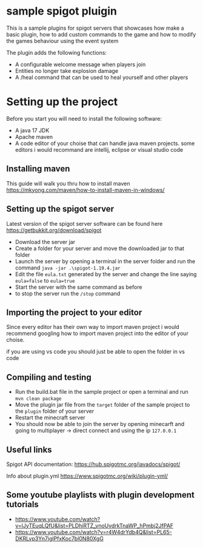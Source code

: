 # sample spigot pluigin
This is a sample plugins for spigot servers that showcases how make a basic plugin, how to add custom commands to the game and how to modify the games behaviour using the event system

The plugin adds the following functions:
* A configurable welcome message when players join
* Entities no longer take explosion damage
* A /heal command that can be used to heal yourself and other players

# Setting up the project
Before you start you will need to install the following software:
* A java 17 JDK
* Apache maven
* A code editor of your choise that can handle java maven projects. some editors i would recommand are intellij, eclipse or visual studio code

## Installing maven
This guide will walk you thru how to install maven https://mkyong.com/maven/how-to-install-maven-in-windows/

## Setting up the spigot server
Latest version of the spigot server software can be found here https://getbukkit.org/download/spigot
* Download the server jar
* Create a folder for your server and move the downloaded jar to that folder
* Launch the server by opening a terminal in the server folder and run the command `java -jar .\spigot-1.19.4.jar`
* Edit the file `eula.txt` generated by the server and change the line saying `eula=false` to `eula=true`
* Start the server with the same command as before
* to stop the server run the `/stop` command

## Importing the project to your editor
Since every editor has their own way to import maven project i would recommend googling how to import maven project into the editor of your choise.

if you are using vs code you should just be able to open the folder in vs code


## Compiling and testing
* Run the build.bat file in the sample project or open a terminal and run `mvn clean package`
* Move the plugin jar file from the `target` folder of the sample project to the `plugin` folder of your server
* Restart the minecraft server
* You should now be able to join the server by opening minecarft and going to multiplayer -> direct connect and using the ip `127.0.0.1`

## Useful links
Spigot API documentation: https://hub.spigotmc.org/javadocs/spigot/

Info about plugin.yml https://www.spigotmc.org/wiki/plugin-yml/

## Some youtube playlists with plugin development tutorials
* https://www.youtube.com/watch?v=lJyTEuqLQfU&list=PLDhiRTZ_vnoUvdrkTnaWP_hPmbj2JfPAF
* https://www.youtube.com/watch?v=r4W4drYdb4Q&list=PL65-DKRLvp3Yn7iglPfxKoc7bl0N80XgG
